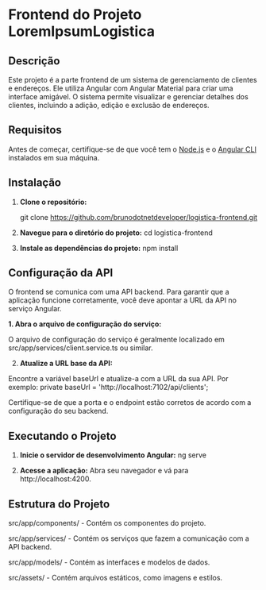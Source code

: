 # Frontend do Projeto LoremIpsumLogistica

## Descrição

Este projeto é a parte frontend de um sistema de gerenciamento de clientes e endereços. Ele utiliza Angular com Angular Material para criar uma interface amigável. O sistema permite visualizar e gerenciar detalhes dos clientes, incluindo a adição, edição e exclusão de endereços.

## Requisitos

Antes de começar, certifique-se de que você tem o [Node.js](https://nodejs.org/) e o [Angular CLI](https://angular.io/cli) instalados em sua máquina.

## Instalação

1. **Clone o repositório:**

   git clone https://github.com/brunodotnetdeveloper/logistica-frontend.git

2. **Navegue para o diretório do projeto:**
   cd logistica-frontend

3. **Instale as dependências do projeto:**
   npm install

## Configuração da API

O frontend se comunica com uma API backend. Para garantir que a aplicação funcione corretamente, você deve apontar a URL da API no serviço Angular.

**1. Abra o arquivo de configuração do serviço:**

O arquivo de configuração do serviço é geralmente localizado em src/app/services/client.service.ts ou similar.

2. **Atualize a URL base da API:**

Encontre a variável baseUrl e atualize-a com a URL da sua API. Por exemplo:
private baseUrl = 'http://localhost:7102/api/clients';

Certifique-se de que a porta e o endpoint estão corretos de acordo com a configuração do seu backend.

## Executando o Projeto

1. **Inicie o servidor de desenvolvimento Angular:**
    ng serve

2. **Acesse a aplicação:**
    Abra seu navegador e vá para http://localhost:4200.

## Estrutura do Projeto
src/app/components/ - Contém os componentes do projeto.

src/app/services/ - Contém os serviços que fazem a comunicação com a API backend.

src/app/models/ - Contém as interfaces e modelos de dados.

src/assets/ - Contém arquivos estáticos, como imagens e estilos.


